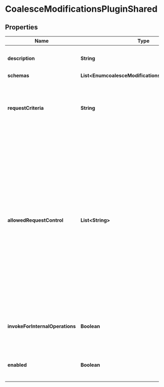 

# CoalesceModificationsPluginShared


## Properties

| Name | Type | Description | Notes |
|------------ | ------------- | ------------- | -------------|
|**description** | **String** | A description for this Plugin |  [optional] |
|**schemas** | **List&lt;EnumcoalesceModificationsPluginSchemaUrn&gt;** |  |  |
|**requestCriteria** | **String** | A reference to request criteria that indicates which modify requests should be coalesced. |  |
|**allowedRequestControl** | **List&lt;String&gt;** | Specifies the OIDs of the controls that are allowed to be present in operations to coalesce. These controls are passed through when the request is validated, but they will not be included when the background thread applies the coalesced modify requests. |  [optional] |
|**invokeForInternalOperations** | **Boolean** | Indicates whether the plug-in should be invoked for internal operations. |  [optional] |
|**enabled** | **Boolean** | Indicates whether the plug-in is enabled for use. |  |



